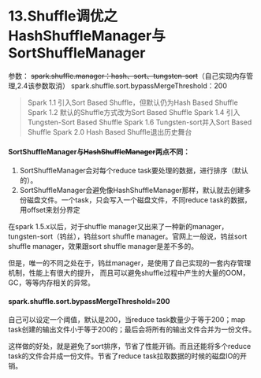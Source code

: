 # 13.Shuffle调优之HashShuffleManager与SortShuffleManager

参数：
~~spark.shuffle.manager：hash、sort、tungsten-sort~~（自己实现内存管理,2.4该参数取消）
spark.shuffle.sort.bypassMergeThreshold：200

> Spark 1.1 引入Sort Based Shuffle，但默认仍为Hash Based Shuffle
Spark 1.2 默认的Shuffle方式改为Sort Based Shuffle
Spark 1.4 引入Tungsten-Sort Based Shuffle
Spark 1.6 Tungsten-sort并入Sort Based Shuffle
Spark 2.0 Hash Based Shuffle退出历史舞台

#### SortShuffleManager与~~HashShuffleManager~~两点不同：

1. SortShuffleManager会对每个reduce task要处理的数据，进行排序（默认的）。
2. SortShuffleManager会避免像HashShuffleManager那样，默认就去创建多份磁盘文件。一个task，只会写入一个磁盘文件，不同reduce task的数据，用offset来划分界定

在spark 1.5.x以后，对于shuffle manager又出来了一种新的manager，tungsten-sort（钨丝），钨丝sort shuffle manager。官网上一般说，钨丝sort shuffle manager，效果跟sort shuffle manager是差不多的。

但是，唯一的不同之处在于，钨丝manager，是使用了自己实现的一套内存管理机制，性能上有很大的提升， 而且可以避免shuffle过程中产生的大量的OOM，GC，等等内存相关的异常。

#### spark.shuffle.sort.bypassMergeThreshold=200
自己可以设定一个阈值，默认是200，当reduce task数量少于等于200；map task创建的输出文件小于等于200的；最后会将所有的输出文件合并为一份文件。

这样做的好处，就是避免了sort排序，节省了性能开销。而且还能将多个reduce task的文件合并成一份文件。节省了reduce task拉取数据的时候的磁盘IO的开销。
